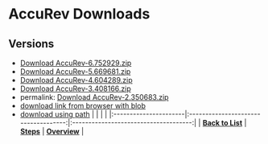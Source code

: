 # AccuRev Downloads

## Versions

* [Download AccuRev-6.752929.zip](../../files/AccuRev/AccuRev-6.752929.zip)
* [Download AccuRev-5.669681.zip](../../files/AccuRev/AccuRev-5.669681.zip)
* [Download AccuRev-4.604289.zip](../../files/AccuRev/AccuRev-4.604289.zip)
* [Download AccuRev-3.408166.zip](../../files/AccuRev/AccuRev-3.408166.zip)
* permalink: [Download AccuRev-2.350683.zip](https://github.com/UrbanCode/IBM-UCB-PLUGINS/blob/d869aa2aecc4a62b84ccf7392ce21de69f10b3d0/files/AccuRev/AccuRev-2.350683.zip)
* [download link from browser with  blob](https://github.com/UrbanCode/IBM-UCB-PLUGINS/blob/main/files/AccuRev/AccuRev-2.350683.zip)
* [download using path](files/AccuRev/AccuRev-2.350683.zip)
|                     |                                      |                                       |
|:----------------------|:------------------------------------:|:-------------------------------------:|
| **[Back to List](../../index.md)** | **[Steps](./steps.md)** | **[Overview](./overview.md)** |
